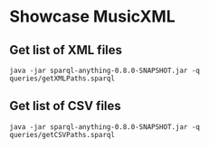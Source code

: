 # Showcase MusicXML

## Get list of XML files

```
java -jar sparql-anything-0.8.0-SNAPSHOT.jar -q queries/getXMLPaths.sparql
```

## Get list of CSV files

```
java -jar sparql-anything-0.8.0-SNAPSHOT.jar -q queries/getCSVPaths.sparql
```